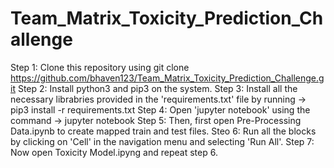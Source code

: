 # Team_Matrix_Toxicity_Prediction_Challenge

Step 1: Clone this repository using git clone https://github.com/bhaven123/Team_Matrix_Toxicity_Prediction_Challenge.git
Step 2: Install python3 and pip3 on the system.
Step 3: Install all the necessary librabries provided in the 'requirements.txt' file by running -> pip3 install -r requirements.txt
Step 4: Open 'jupyter notebook' using the command -> jupyter notebook
Step 5: Then, first open Pre-Processing Data.ipynb to create mapped train and test files.
Steo 6: Run all the blocks by clicking on 'Cell' in the navigation menu and selecting 'Run All'.
Step 7: Now open Toxicity Model.ipyng and repeat step 6.
